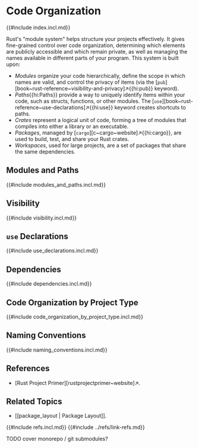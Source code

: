 # Code Organization

{{#include index.incl.md}}

Rust's "module system" helps structure your projects effectively. It gives fine-grained control over code organization, determining which elements are publicly accessible and which remain private, as well as managing the names available in different parts of your program. This system is built upon:

- _Modules_ organize your code hierarchically, define the scope in which names are valid, and control the privacy of items (via the [`pub`][book~rust-reference~visibility-and-privacy]↗{{hi:pub}} keyword).
- _Paths_{{hi:Paths}} provide a way to uniquely identify items within your code, such as structs, functions, or other modules. The [`use`][book~rust-reference~use-declarations]↗{{hi:use}} keyword creates shortcuts to paths.
- _Crates_ represent a logical unit of code, forming a tree of modules that compiles into either a library or an executable.
- _Packages_, managed by [`cargo`][c~cargo~website]↗{{hi:cargo}}, are used to build, test, and share your Rust crates.
- _Workspaces_, used for large projects, are a set of packages that share the same dependencies.

## Modules and Paths

{{#include modules_and_paths.incl.md}}

## Visibility

{{#include visibility.incl.md}}

## `use` Declarations

{{#include use_declarations.incl.md}}

## Dependencies

{{#include dependencies.incl.md}}

## Code Organization by Project Type

{{#include code_organization_by_project_type.incl.md}}

## Naming Conventions

{{#include naming_conventions.incl.md}}

## References

- [Rust Project Primer][rustprojectprimer~website]↗.

## Related Topics

- [[package_layout | Package Layout]].

{{#include refs.incl.md}}
{{#include ../refs/link-refs.md}}

<div class="hidden">
TODO cover monorepo / git submodules?
</div>

